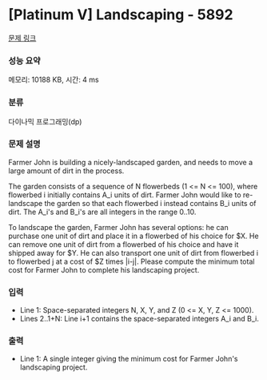 # [Platinum V] Landscaping - 5892 

[문제 링크](https://www.acmicpc.net/problem/5892) 

### 성능 요약

메모리: 10188 KB, 시간: 4 ms

### 분류

다이나믹 프로그래밍(dp)

### 문제 설명

<p>Farmer John is building a nicely-landscaped garden, and needs to move a large amount of dirt in the process.</p>

<p>The garden consists of a sequence of N flowerbeds (1 <= N <= 100), where flowerbed i initially contains A_i units of dirt. Farmer John would like to re-landscape the garden so that each flowerbed i instead contains B_i units of dirt. The A_i's and B_i's are all integers in the range 0..10.</p>

<p>To landscape the garden, Farmer John has several options: he can purchase one unit of dirt and place it in a flowerbed of his choice for <span>$</span>X. He can remove one unit of dirt from a flowerbed of his choice and have it shipped away for <span>$</span>Y. He can also transport one unit of dirt from flowerbed i to flowerbed j at a cost of <span>$</span>Z times |i-j|. Please compute the minimum total cost for Farmer John to complete his landscaping project.</p>

### 입력 

 <ul>
	<li>Line 1: Space-separated integers N, X, Y, and Z (0 <= X, Y, Z <= 1000).</li>
	<li>Lines 2..1+N: Line i+1 contains the space-separated integers A_i and B_i.</li>
</ul>

### 출력 

 <ul>
	<li>Line 1: A single integer giving the minimum cost for Farmer John's landscaping project.</li>
</ul>

